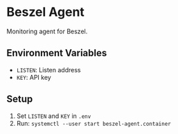 # Beszel Agent

Monitoring agent for Beszel.

## Environment Variables

- `LISTEN`: Listen address
- `KEY`: API key

## Setup

1. Set `LISTEN` and `KEY` in `.env`
2. Run: `systemctl --user start beszel-agent.container`